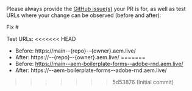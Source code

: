 Please always provide the [GitHub issue(s)](../issues) your PR is for, as well as test URLs where your change can be observed (before and after):

Fix #<gh-issue-id>

Test URLs:
<<<<<<< HEAD
- Before: https://main--{repo}--{owner}.aem.live/
- After: https://<branch>--{repo}--{owner}.aem.live/
=======
- Before: https://main--aem-boilerplate-forms--adobe-rnd.aem.live/
- After: https://<branch>--aem-boilerplate-forms--adobe-rnd.aem.live/
>>>>>>> 5d53876 (Initial commit)

